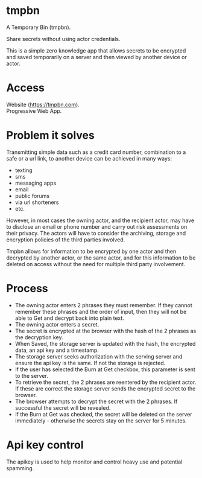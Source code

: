 # tmpbn
A Temporary Bin (tmpbn).  

Share secrets without using actor credentials.

This is a simple zero knowledge app that allows secrets to be encrypted and saved temporarily on a server and then viewed by another device or actor.  

Access
======
Website (https://tmpbn.com).  
Progressive Web App.  


Problem it solves
=================
Transmitting simple data such as a credit card number, combination to a safe or a url link, to another device can be achieved in many ways:

- texting
- sms
- messaging apps
- email
- public forums
- via url shorteners
- etc.

However, in most cases the owning actor, and the recipient actor, may have to disclose an email or phone number and carry out risk assessments on their privacy. The actors will have to consider the archiving, storage and encryption policies of the third parties involved.

Tmpbn allows for information to be encrypted by one actor and then decrypted by another actor, or the same actor, and for this information to be deleted on access without the need for multiple third party involvement.

Process
=======
- The owning actor enters 2 phrases they must remember. If they cannot remember these phrases and the order of input, then they will not be able to Get and decrypt back into plain text.  
- The owning actor enters a secret.  
- The secret is encrypted at the browser with the hash of the 2 phrases as the decryption key.  
- When Saved, the storage server is updated with the hash, the encrypted data, an api key and a timestamp.
- The storage server seeks authorization with the serving server and ensure the api key is the same. If not the storage is rejected.
- If the user has selected the Burn at Get checkbox, this parameter is sent to the server.  
- To retrieve the secret, the 2 phrases are reentered by the recipient actor. If these are correct the storage server sends the encrypted secret to the browser.
- The browser attempts to decrypt the secret with the 2 phrases. If successful the secret will be revealed.  
- If the Burn at Get was checked, the secret will be deleted on the server immediately - otherwise the secrets stay on the server for 5 minutes.


Api key control
===============
The apikey is used to help monitor and control heavy use and potential spamming.  
